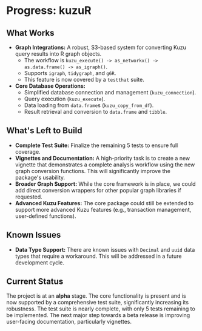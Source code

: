 # Progress: kuzuR

## What Works

-   **Graph Integrations:** A robust, S3-based system for converting Kuzu query results into R graph objects.
    -   The workflow is `kuzu_execute() -> as_networkx() -> as.data.frame() -> as_igraph()`.
    -   Supports `igraph`, `tidygraph`, and `g6R`.
    -   This feature is now covered by a `testthat` suite.
-   **Core Database Operations:**
    -   Simplified database connection and management (`kuzu_connection`).
    -   Query execution (`kuzu_execute`).
    -   Data loading from `data.frame`s (`kuzu_copy_from_df`).
    -   Result retrieval and conversion to `data.frame` and `tibble`.

## What's Left to Build

-   **Complete Test Suite:** Finalize the remaining 5 tests to ensure full coverage.
-   **Vignettes and Documentation:** A high-priority task is to create a new vignette that demonstrates a complete analysis workflow using the new graph conversion functions. This will significantly improve the package's usability.
-   **Broader Graph Support:** While the core framework is in place, we could add direct conversion wrappers for other popular graph libraries if requested.
-   **Advanced Kuzu Features:** The core package could still be extended to support more advanced Kuzu features (e.g., transaction management, user-defined functions).

## Known Issues

-   **Data Type Support:** There are known issues with `Decimal` and `uuid` data types that require a workaround. This will be addressed in a future development cycle.

## Current Status

The project is at an **alpha** stage. The core functionality is present and is now supported by a comprehensive test suite, significantly increasing its robustness. The test suite is nearly complete, with only 5 tests remaining to be implemented. The next major step towards a beta release is improving user-facing documentation, particularly vignettes.
